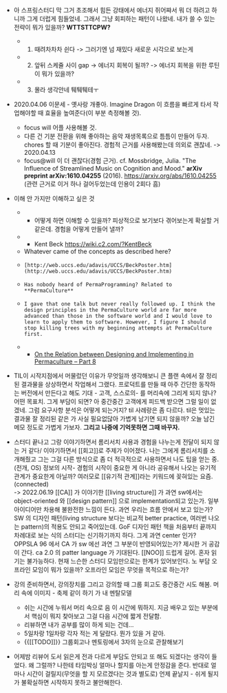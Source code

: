 - 아 스프링스터디 막 그거 초조해서 힘든 강태에서 에너지 쥐어쨔서 뭐 더 하려고 하니까 그게 더럽게 힘들었네. 그래서 그냥 회피하는 패턴이 나왔네. 내가 쓸 수 있는 전략이 뭐가 있을까? 
**WTTSTTCPW?**
    - 1. 때려차차차 쉰다 -> 그러기엔 넘 재밌다 새로운 시각으로 보는게
    - 2. 앞뒤 스케쥴 사이 gap -> 에너지 회복이 될까? -> 에너지 회복을 위한 루틴이 뭐가 있을까? 
    - 3. 몰라 생각안네 퉤퉤퉤테ㅜ
- 2020.04.06 
이문세 - 옛사랑 개좋아. Imagine Dragon 이 흐름을 빠르게 타서 작업해야할 때 효율을 높여준다(이 부분 측정해볼 것). 
  - focus will 어플 사용해볼 것. 
  - 다른 건 기분 전환을 위해 좋아하는 음악 재생목록으로 틈틈이 만들어 두자. chores 할 때 기분이 좋아진다. 경험적 근거를 사용해봤는데 의외로 괜찮네. 
  -> 2020.04.13 
  - focus@will 이 더 괜찮다(경험 근거). 
  cf. Mossbridge, Julia. "The Influence of Streamlined Music on Cognition and Mood." __arXiv preprint arXiv:1610.04255__ (2016). https://arxiv.org/abs/1610.04255 (관련 근거로 이거 하나 걸어두었는데 인용이 2회다 흠)

- 이해 안 가지만 이해하고 싶은 것
    - - 어떻게 하면 이해할 수 있을까? 피상적으로 보기보다 겪어보는게 확실할 거 같은데. 경험을 어떻게 만들어 낼까?
    - - Kent Beck https://wiki.c2.com/?KentBeck
    - Whatever came of the concepts as described here?
    -     [http://web.uccs.edu/adavis/UCCS/BeckPoster.htm](http://web.uccs.edu/adavis/UCCS/BeckPoster.htm)
    -     Has nobody heard of PermaProgramming? Related to **PermaCulture**
    -     I gave that one talk but never really followed up. I think the design principles in the PermaCulture world are far more advanced than those in the software world and I would love to learn to apply them to software. However, I figure I should stop killing trees with my beginning attempts at PermaCulture first.
    - - [On the Relation between Designing and Implementing in Permaculture – Part 8](https://makingpermaculturestronger.net/inquiry2-post8/)  
  
- TIL이 시작지점에서 머물렀던 이유가 무엇일까 생각해보니 큰 플랜 속에서 잘 정리된 결과물을 상상하면서 작업해서 그랬다. 
프로덕트를 만들 때 아주 간단한 동작하는 버전에서 만든다고 해도 기대 - 고객, 스스로의- 를 머리속에 그리게 되지 않나? 어떤 목표치. 
그게 부담이 되면? 아 중간중간 고객에게 피드백 받으면 그럴 일이 없겠네. 그럼 요구사항 분석은 어떻게 되는거지? 
til 사례랑은 좀 다르다. til은 멋있는 결과물 잘 정리된 같은 가 사실 필요없닪아 가볍게 남기면 되지 않을까? 오늘 남긴 메모 정도로 가볍게 가보자. **그리고 나중에 기억못하면 그때 바꾸자.**


- 스터디 끝나고 그랑 이야기하면서 롬리서치 사용과 경험을 나누는게 전달이 되지 않는 거 같다/ 이야기하면서 [[회고]]로 주제가 이어졌다. 나는 그에게 롬리서치를 소개해줬고 그는 그걸 다른 방식으로 좀 더 적극적으로 사용하면서 나도 팁을 얻는 중. (전개, OS)
정보의 시작- 경험의 시작이 중요한 게 아니라 공유해서 나오는 유기적 관계가 중요한게 아닐까? 여러모로 [[유기적 관계]]라는 키워드에 꽂혀있는 요즘. (connected)  
-> 2022.06.19 [[CA]] 가 이야기한 [[living structure]] 가 과연 sw에서는 object-oriented 와 [[design pattern]] 으로 implementation되고 있는가. 일부 아이디어만 차용해 불완전한 느낌이 든다. 
과연 우리는 흐름 안에서 보고 있는가? SW 의 디자인 패턴(living structure 보다는 비교적 better practice, 여러번 나오는 pattern)의 적용도 안되고 죽어있는데. GoF 디자인 패턴 책을 처음부터 끝까지 차례대로 보는 식의 스터디는 신기하기까지 하다. 그게 과연 center 인가? 
OPPSLA 96 에서 CA 가 sw 에선 과연 그 부분이 반영되어있는가? 제시한 거 공감이 간다. 
ca 2.0 의 patter language 가 기대된다. 
[[NOO]] 드럽게 길어. 혼자 읽기는 불가능하다. 현재 느슨한 스터디 모임만으로는 한계가 있어보인다. 노 부담 오프라인 모임이 뭐가 있을까? 오프라인 모임은 무엇을 목적으로 하는가? 


- 강의 준비하면서, 강의장치를 그리고 강의할 때 그룹 회고도 중간중간 시도 해봄. 
머리 속에 이미지 - 축제 같이 하기 가 내 멘탈모델
    - 쉬는 시간에 누워서 머리 속으로 음 이 시간에 뭐하지. 지금 배우고 있는 부분에서 핵심이 뭐지 찾아보고 그걸 다음 시간에 짧게 전달함. 
    - 리뷰하면 내가 공부를 많이 하게 되는 건데...
    - 5일차랑 1일차랑 각자 적는 게 달랐다. 뭔가 있을 거 같아.
    - {{[[TODO]]}}  그룹회고나 멘토링에서 3자의 눈으로 관찰해보기


- 어제밤 리뷰어 도서 읽은게 전과 다르게 부담도 안되고 또 해도 되겠다는 생각이 들었다. 왜 그럴까? 
나한테 타임박싱 얼마나 할지를 아는게 안정감을 준다. 반대로 얼마나 시간이 걸릴지(무엇을 할 지 모르겠다는 것과 별도로) 언제 끝날지 - 쉬게 될지 가 불확실하면 시작하지 못하고 불안해한다. 

